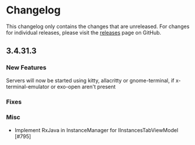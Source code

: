 # Changelog

This changelog only contains the changes that are unreleased. For changes for individual releases, please visit the
[releases](https://github.com/ATLauncher/ATLauncher/releases) page on GitHub.

## 3.4.31.3

### New Features

Servers will now be started using kitty, allacritty or gnome-terminal, if x-terminal-emulator or exo-open aren't present

### Fixes

### Misc
- Implement RxJava in InstanceManager for IInstancesTabViewModel [#795]